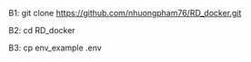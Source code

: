 B1: git clone https://github.com/nhuongpham76/RD_docker.git

B2: cd RD_docker

B3: cp env_example .env
